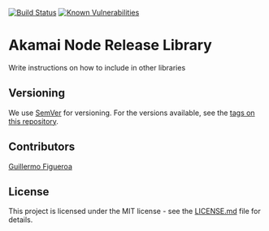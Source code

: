 [![Build Status](https://travis-ci.org/gfirem/akamai-release-node.svg?branch=master)](https://travis-ci.org/gfirem/akamai-release-node) [![Known Vulnerabilities](https://snyk.io/test/github/gfirem/akamai-release-node/badge.svg)](https://snyk.io/test/github/gfirem/akamai-release-node)
# Akamai Node Release Library

Write instructions on how to include in other libraries

## Versioning
We use [SemVer](http://semver.org/) for versioning. For the versions available, see the [tags on this repository](https://github.com/gfirem/akamai-release-node/tags). 

## Contributors

[Guillermo Figueroa](https://github.com/gfirem)

## License

This project is licensed under the MIT license - see the [LICENSE.md](LICENSE) file for details.
